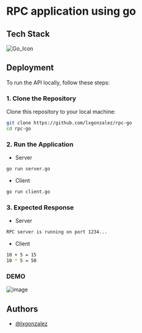 # RPC application using go

## Tech Stack

![Go_Icon](https://img.icons8.com/?size=49&id=44442&format=png&color=000000)
## Deployment

To run the API locally, follow these steps:

### 1. Clone the Repository
Clone this repository to your local machine:
```bash
git clone https://github.com/lxgonzalez/rpc-go
cd rpc-go
```
### 2. Run the Application
- Server
```bash
go run server.go
```
- Client
```bash
go run client.go
```
### 3. Expected Response 
- Server
```bash
RPC server is running on port 1234...
```
- Client
```bash
10 + 5 = 15
10 * 5 = 50
```
### DEMO
![image](https://github.com/user-attachments/assets/6674e56a-77f9-4417-b2b3-0107fe3c911c)

## Authors

- [@lxgonzalez](https://github.com/lxgonzalez)
